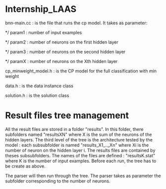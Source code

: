 # Internship_LAAS

bnn-main.cc : is the file that runs the cp model. It takes as parameter: 

 */ param1 : number of input examples 
 
 */ param2 : number of neurons on the first hidden layer
 
 */ param3 : number of neurons on the second hidden layer
 
 */ paramX : number of neurons on the Xth hidden layer
 
cp_minweight_model.h : is the CP model for the full classification with min weight 

data.h : is the data instance class

solution.h : is the solution class 

# Result files tree management

All the result files are stored in a folder "results". In this folder, there subfolders named "resultsXN" where X is the sum of the neurons of the hidden layers.
The third level of the tree is the architecture tested by the model : each subsubfolder is named "results\_X1\_..\_Xn" where Xi is the number of neuron on the hidden layer i. 
The results files are contained by theses subsubfolders. The names of the files are defined : "resultsK.stat" where K is the number of input examples.
Before each run, the tree has to be create as above.

The parser will then run through the tree. The parser takes as parameter the subfolder corresponding to the number of neurons.
